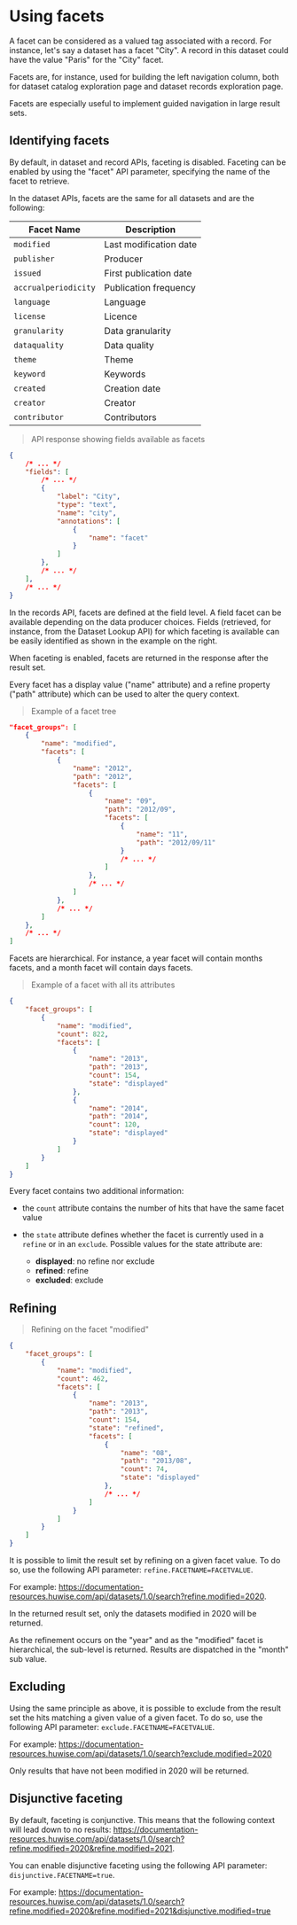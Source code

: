 # Using facets

A facet can be considered as a valued tag associated with a record. For instance, let's say a dataset has a facet
"City". A record in this dataset could have the value "Paris" for the "City" facet.

Facets are, for instance, used for building the left navigation column, both for dataset catalog exploration page and
dataset records exploration page.

Facets are especially useful to implement guided navigation in large result sets.

## Identifying facets

By default, in dataset and record APIs, faceting is disabled. Faceting can be enabled by using the "facet" API
parameter, specifying the name of the facet to retrieve.

In the dataset APIs, facets are the same for all datasets and are the following:

Facet Name           | Description
-------------------- | -----------
`modified`           | Last modification date
`publisher`          | Producer
`issued`             | First publication date
`accrualperiodicity` | Publication frequency
`language`           | Language
`license`            | Licence
`granularity`        | Data granularity
`dataquality`        | Data quality
`theme`              | Theme
`keyword`            | Keywords
`created`            | Creation date
`creator`            | Creator
`contributor`        | Contributors

> API response showing fields available as facets

```json
{
    /* ... */
    "fields": [
        /* ... */
        {
            "label": "City",
            "type": "text",
            "name": "city",
            "annotations": [
                {
                    "name": "facet"
                }
            ]
        },
        /* ... */
    ],
    /* ... */
}
```

In the records API, facets are defined at the field level. A field facet can be available depending on the data producer
choices. Fields (retrieved, for instance, from the Dataset Lookup API) for which faceting is available can be easily
identified as shown in the example on the right.

When faceting is enabled, facets are returned in the response after the result set.

Every facet has a display value ("name" attribute) and a refine property ("path" attribute) which can be used to alter
the query context.

> Example of a facet tree

```json
"facet_groups": [
    {
        "name": "modified",
        "facets": [
            {
                "name": "2012",
                "path": "2012",
                "facets": [
                    {
                        "name": "09",
                        "path": "2012/09",
                        "facets": [
                            {
                                "name": "11",
                                "path": "2012/09/11"
                            }
                            /* ... */
                        ]
                    },
                    /* ... */
                ]
            },
            /* ... */
        ]
    },
    /* ... */
]
```

Facets are hierarchical. For instance, a year facet will contain months facets, and a month facet will contain days
facets.

> Example of a facet with all its attributes

```json
{
    "facet_groups": [
        {
            "name": "modified",
            "count": 822,
            "facets": [
                {
                    "name": "2013",
                    "path": "2013",
                    "count": 154,
                    "state": "displayed"
                },
                {
                    "name": "2014",
                    "path": "2014",
                    "count": 120,
                    "state": "displayed"
                }
            ]
        }
    ]
}
```

Every facet contains two additional information:

* the `count` attribute contains the number of hits that have the same facet value
* the `state` attribute defines whether the facet is currently used in a `refine` or in an `exclude`. Possible values for
the state attribute are:

    * **displayed**: no refine nor exclude
    * **refined**: refine
    * **excluded**: exclude

## Refining

> Refining on the facet "modified"

```json
{
    "facet_groups": [
        {
            "name": "modified",
            "count": 462,
            "facets": [
                {
                    "name": "2013",
                    "path": "2013",
                    "count": 154,
                    "state": "refined",
                    "facets": [
                        {
                            "name": "08",
                            "path": "2013/08",
                            "count": 74,
                            "state": "displayed"
                        },
                        /* ... */
                    ]
                }
            ]
        }
    ]
}
```

It is possible to limit the result set by refining on a given facet value. To do so, use the following API parameter:
`refine.FACETNAME=FACETVALUE`.

For example: <https://documentation-resources.huwise.com/api/datasets/1.0/search?refine.modified=2020>.

In the returned result set, only the datasets modified in 2020 will be returned.

As the refinement occurs on the "year" and as the "modified" facet is hierarchical, the sub-level is returned. Results
are dispatched in the "month" sub value.

## Excluding

Using the same principle as above, it is possible to exclude from the result set the hits matching a given value of a
given facet. To do so, use the following API parameter: `exclude.FACETNAME=FACETVALUE`.

For example: <https://documentation-resources.huwise.com/api/datasets/1.0/search?exclude.modified=2020>

Only results that have not been modified in 2020 will be returned.

## Disjunctive faceting

By default, faceting is conjunctive. This means that the following context will lead down to no results:
<https://documentation-resources.huwise.com/api/datasets/1.0/search?refine.modified=2020&refine.modified=2021>.

You can enable disjunctive faceting using the following API parameter: `disjunctive.FACETNAME=true`.

For example:
<https://documentation-resources.huwise.com/api/datasets/1.0/search?refine.modified=2020&refine.modified=2021&disjunctive.modified=true>
